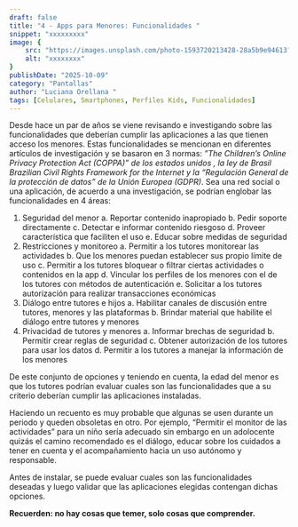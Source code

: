 ```yaml
---
draft: false
title: "4 - Apps para Menores: Funcionalidades "
snippet: "xxxxxxxxx"
image: {
    src: "https://images.unsplash.com/photo-1593720213428-28a5b9e94613?&fit=crop&w=430&h=240",
    alt: "xxxxxxxx"
}
publishDate: "2025-10-09"
category: "Pantallas"
author: "Luciana Orellana "
tags: [Celulares, Smartphones, Perfiles Kids, Funcionalidades]
---
```

Desde hace un par de años se viene revisando e investigando sobre las funcionalidades que deberían cumplir las aplicaciones a las que tienen acceso los menores. Estas funcionalidades se mencionan en diferentes artículos de investigación y se basaron en 3 normas: _”The Children’s Online Privacy Protection Act (COPPA)” de los estados unidos , la ley de Brasil Brazilian Civil Rights Framework for the Internet y  la “Regulación General de la protección de datos” de la Unión Europea (GDPR)_. Sea una red social o una aplicación, de acuerdo a una investigación, se podrían englobar las funcionalidades en 4 áreas: 

1. Seguridad del menor
  a. Reportar contenido inapropiado
  b. Pedir soporte directamente
  c. Detectar e informar contenido riesgoso
  d. Proveer característica que faciliten el uso
  e. Educar sobre medidas de seguridad 
2. Restricciones y monitoreo
  a. Permitir a los tutores monitorear las actividades
  b. Que los menores puedan establecer sus propio límite de uso
  c. Permitir a los tutores bloquear o filtrar ciertas actividades o contenidos en la app
  d. Vincular los perfiles de los menores con el de los tutores con métodos de autenticación
  e. Solicitar a los tutores autorización para realizar transacciones económicas
3. Diálogo entre tutores e hijos
  a. Habilitar canales de discusión entre tutores, menores y las plataformas
  b. Brindar material que habilite el diálogo entre tutores y menores
4. Privacidad de tutores y menores
  a. Informar brechas de seguridad
  b. Permitir crear reglas de seguridad
  c. Obtener autorización de los tutores para usar los datos
  d. Permitir a los tutores a manejar la información de los menores
  
De este conjunto de opciones y teniendo en cuenta, la edad del menor es que los tutores podrían evaluar cuales son las funcionalidades que a su criterio deberían cumplir las aplicaciones instaladas. 

Haciendo un recuento es muy probable que algunas se usen durante un periodo y queden obsoletas en otro. Por ejemplo, “Permitir el monitor de las actividades” para un niño sería adecuado sin embargo en un adolocente quizás el camino recomendado es el diálogo, educar sobre los cuidados a tener en cuenta y el acompañamiento hacia un uso autónomo y responsable.

Antes de instalar, se puede evaluar cuales son las funcionalidades deseadas y luego validar que las aplicaciones elegidas contengan dichas opciones.

**Recuerden: no hay cosas que temer, solo cosas que comprender.**

